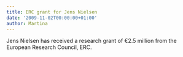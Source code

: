 ```yaml
---
title: ERC grant for Jens Nielsen
date: '2009-11-02T00:00:00+01:00'
author: Martina
---
```

Jens Nielsen has received a research grant of €2.5 million from the European Research Council, ERC.
